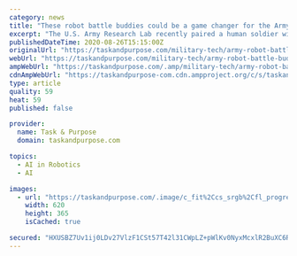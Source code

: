 ```yaml
---
category: news
title: "These robot battle buddies could be a game changer for the Army"
excerpt: "The U.S. Army Research Lab recently paired a human soldier with a battlefield robot in the first real-world demonstration of how robots can give American troops the edge in a 21st century fight"
publishedDateTime: 2020-08-26T15:15:00Z
originalUrl: "https://taskandpurpose.com/military-tech/army-robot-battle-buddies"
webUrl: "https://taskandpurpose.com/military-tech/army-robot-battle-buddies"
ampWebUrl: "https://taskandpurpose.com/.amp/military-tech/army-robot-battle-buddies"
cdnAmpWebUrl: "https://taskandpurpose-com.cdn.ampproject.org/c/s/taskandpurpose.com/.amp/military-tech/army-robot-battle-buddies"
type: article
quality: 59
heat: 59
published: false

provider:
  name: Task & Purpose
  domain: taskandpurpose.com

topics:
  - AI in Robotics
  - AI

images:
  - url: "https://taskandpurpose.com/.image/c_fit%2Ccs_srgb%2Cfl_progressive%2Cq_auto:good%2Cw_620/MTc0OTU4MDU1MDE4OTk3NDE4/original.jpg"
    width: 620
    height: 365
    isCached: true

secured: "HXUSBZ7Uv1ij0LDv27VlzF1CSt57T42l31CWpLZ+pWlKv0NyxMcxlR2BuXC6RR6B/af8Q8YILJ3GFkBuTNx4JcaQpwngWGOw7OYcHJ3FX8Ds6b3mvug1uwevY6RlpiMe/PoY8upoSi0t/rmmupiDJOOrHVvI5Z/Jg+QoF+zgrxMjFddeYfQig0J1pgz8XAFQ7XgmIjYP9/ymTPQ/oByxs9+WGZj2CmE+GUthwYt2+hegqE6nZSr9qnPSfmXQIi1vQ7Zd5tT1emUSW91mzjqszbeGFBcn9RSdNxRpRawDDIn+Hm7ktCsi7EFJFwZqj/+3vzap5P9yZ+7PEEbjFJuq9ioR6wVPlV46Shur36HuCZo=;PfGyvZz16Bms14GRU9zjtg=="
---
```


